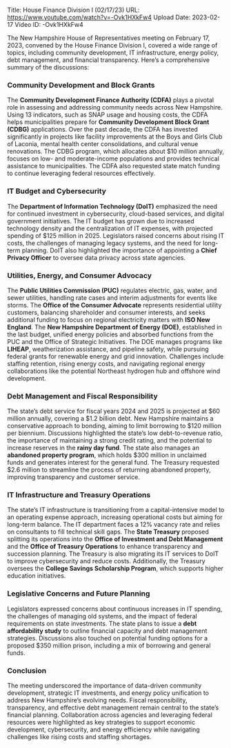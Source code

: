 Title: House Finance Division I (02/17/23)
URL: https://www.youtube.com/watch?v=-Ovk1HXkFw4
Upload Date: 2023-02-17
Video ID: -Ovk1HXkFw4

The New Hampshire House of Representatives meeting on February 17, 2023, convened by the House Finance Division I, covered a wide range of topics, including community development, IT infrastructure, energy policy, debt management, and financial transparency. Here’s a comprehensive summary of the discussions:

### **Community Development and Block Grants**
The **Community Development Finance Authority (CDFA)** plays a pivotal role in assessing and addressing community needs across New Hampshire. Using 13 indicators, such as SNAP usage and housing costs, the CDFA helps municipalities prepare for **Community Development Block Grant (CDBG)** applications. Over the past decade, the CDFA has invested significantly in projects like facility improvements at the Boys and Girls Club of Laconia, mental health center consolidations, and cultural venue renovations. The CDBG program, which allocates about $10 million annually, focuses on low- and moderate-income populations and provides technical assistance to municipalities. The CDFA also requested state match funding to continue leveraging federal resources effectively.

### **IT Budget and Cybersecurity**
The **Department of Information Technology (DoIT)** emphasized the need for continued investment in cybersecurity, cloud-based services, and digital government initiatives. The IT budget has grown due to increased technology density and the centralization of IT expenses, with projected spending of $125 million in 2025. Legislators raised concerns about rising IT costs, the challenges of managing legacy systems, and the need for long-term planning. DoIT also highlighted the importance of appointing a **Chief Privacy Officer** to oversee data privacy across state agencies.

### **Utilities, Energy, and Consumer Advocacy**
The **Public Utilities Commission (PUC)** regulates electric, gas, water, and sewer utilities, handling rate cases and interim adjustments for events like storms. The **Office of the Consumer Advocate** represents residential utility customers, balancing shareholder and consumer interests, and seeks additional funding to focus on regional electricity matters with **ISO New England**. The **New Hampshire Department of Energy (DOE)**, established in the last budget, unified energy policies and absorbed functions from the PUC and the Office of Strategic Initiatives. The DOE manages programs like **LIHEAP**, weatherization assistance, and pipeline safety, while pursuing federal grants for renewable energy and grid innovation. Challenges include staffing retention, rising energy costs, and navigating regional energy collaborations like the potential Northeast hydrogen hub and offshore wind development.

### **Debt Management and Fiscal Responsibility**
The state’s debt service for fiscal years 2024 and 2025 is projected at $60 million annually, covering a $1.2 billion debt. New Hampshire maintains a conservative approach to bonding, aiming to limit borrowing to $120 million per biennium. Discussions highlighted the state’s low debt-to-revenue ratio, the importance of maintaining a strong credit rating, and the potential to increase reserves in the **rainy day fund**. The state also manages an **abandoned property program**, which holds $300 million in unclaimed funds and generates interest for the general fund. The Treasury requested $2.6 million to streamline the process of returning abandoned property, improving transparency and customer service.

### **IT Infrastructure and Treasury Operations**
The state’s IT infrastructure is transitioning from a capital-intensive model to an operating expense approach, increasing operational costs but aiming for long-term balance. The IT department faces a 12% vacancy rate and relies on consultants to fill technical skill gaps. The **State Treasury** proposed splitting its operations into the **Office of Investment and Debt Management** and the **Office of Treasury Operations** to enhance transparency and succession planning. The Treasury is also migrating its IT services to DoIT to improve cybersecurity and reduce costs. Additionally, the Treasury oversees the **College Savings Scholarship Program**, which supports higher education initiatives.

### **Legislative Concerns and Future Planning**
Legislators expressed concerns about continuous increases in IT spending, the challenges of managing old systems, and the impact of federal requirements on state investments. The state plans to issue a **debt affordability study** to outline financial capacity and debt management strategies. Discussions also touched on potential funding options for a proposed $350 million prison, including a mix of borrowing and general funds.

### **Conclusion**
The meeting underscored the importance of data-driven community development, strategic IT investments, and energy policy unification to address New Hampshire’s evolving needs. Fiscal responsibility, transparency, and effective debt management remain central to the state’s financial planning. Collaboration across agencies and leveraging federal resources were highlighted as key strategies to support economic development, cybersecurity, and energy efficiency while navigating challenges like rising costs and staffing shortages.
